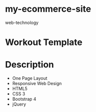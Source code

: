 # my-ecommerce-site
web-technology

# Workout Template
# Description
- One Page Layout
- Responsive Web Design
- HTML5
- CSS 3
- Bootstrap 4
- jQuery 


